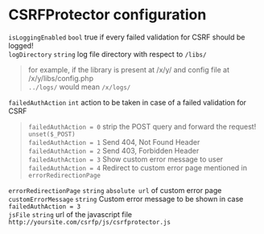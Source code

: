 CSRFProtector configuration
==========================================


`isLoggingEnabled` `bool` true if every failed validation for CSRF should be logged!<br>
`logDirectory` `string` log file directory with respect to `/libs/`<br>
>for example, if the library is present at /x/y/ and config file at /x/y/libs/config.php<br>
> `../logs/` would mean `/x/logs/`

`failedAuthAction` `int` action to be taken in case of a failed validation for CSRF<br> 
> `failedAuthAction = 0` strip the POST query and forward the request! `unset($_POST)`<br>
> `failedAuthAction = 1` Send 404, Not Found Header<br>
> `failedAuthAction = 2` Send 403, Forbidden Header<br>
> `failedAuthAction = 3` Show custom error message to user <br>
> `failedAuthAction = 4` Redirect to custom error page mentioned in `errorRedirectionPage` <br>

`errorRedirectionPage` `string` `absolute url` of custom error page<br>
`customErrorMessage` `string` Custom error message to be shown in case `failedAuthAction = 3`<br>
`jsFile` `string` url of the javascript file `http://yoursite.com/csrfp/js/csrfprotector.js`
